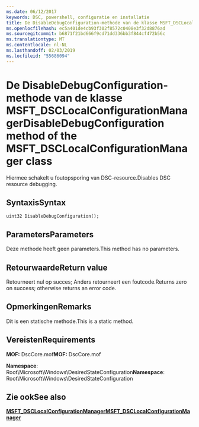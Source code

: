```yaml
---
ms.date: 06/12/2017
keywords: DSC, powershell, configuratie en installatie
title: De DisableDebugConfiguration-methode van de klasse MSFT_DSCLocalConfigurationManager
ms.openlocfilehash: ec5a401de4cb93f302f8572c0408e3f32d8876ad
ms.sourcegitcommit: b6871f21bd666f9cd71dd336bb3f844cf472b56c
ms.translationtype: MT
ms.contentlocale: nl-NL
ms.lasthandoff: 02/03/2019
ms.locfileid: "55686094"
---
```

# <a name="disabledebugconfiguration-method-of-the-msftdsclocalconfigurationmanager-class"></a><span data-ttu-id="89ef1-103">De DisableDebugConfiguration-methode van de klasse MSFT_DSCLocalConfigurationManager</span><span class="sxs-lookup"><span data-stu-id="89ef1-103">DisableDebugConfiguration method of the MSFT_DSCLocalConfigurationManager class</span></span>

<span data-ttu-id="89ef1-104">Hiermee schakelt u foutopsporing van DSC-resource.</span><span class="sxs-lookup"><span data-stu-id="89ef1-104">Disables DSC resource debugging.</span></span>

## <a name="syntax"></a><span data-ttu-id="89ef1-105">Syntaxis</span><span class="sxs-lookup"><span data-stu-id="89ef1-105">Syntax</span></span>

```mof
uint32 DisableDebugConfiguration();
```

## <a name="parameters"></a><span data-ttu-id="89ef1-106">Parameters</span><span class="sxs-lookup"><span data-stu-id="89ef1-106">Parameters</span></span>

<span data-ttu-id="89ef1-107">Deze methode heeft geen parameters.</span><span class="sxs-lookup"><span data-stu-id="89ef1-107">This method has no parameters.</span></span>

## <a name="return-value"></a><span data-ttu-id="89ef1-108">Retourwaarde</span><span class="sxs-lookup"><span data-stu-id="89ef1-108">Return value</span></span>

<span data-ttu-id="89ef1-109">Retourneert nul op succes; Anders retourneert een foutcode.</span><span class="sxs-lookup"><span data-stu-id="89ef1-109">Returns zero on success; otherwise returns an error code.</span></span>

## <a name="remarks"></a><span data-ttu-id="89ef1-110">Opmerkingen</span><span class="sxs-lookup"><span data-stu-id="89ef1-110">Remarks</span></span>

<span data-ttu-id="89ef1-111">Dit is een statische methode.</span><span class="sxs-lookup"><span data-stu-id="89ef1-111">This is a static method.</span></span>

## <a name="requirements"></a><span data-ttu-id="89ef1-112">Vereisten</span><span class="sxs-lookup"><span data-stu-id="89ef1-112">Requirements</span></span>

<span data-ttu-id="89ef1-113">**MOF:** DscCore.mof</span><span class="sxs-lookup"><span data-stu-id="89ef1-113">**MOF:** DscCore.mof</span></span>

<span data-ttu-id="89ef1-114">**Namespace**: Root\Microsoft\Windows\DesiredStateConfiguration</span><span class="sxs-lookup"><span data-stu-id="89ef1-114">**Namespace**: Root\Microsoft\Windows\DesiredStateConfiguration</span></span>

## <a name="see-also"></a><span data-ttu-id="89ef1-115">Zie ook</span><span class="sxs-lookup"><span data-stu-id="89ef1-115">See also</span></span>

[<span data-ttu-id="89ef1-116">**MSFT_DSCLocalConfigurationManager**</span><span class="sxs-lookup"><span data-stu-id="89ef1-116">**MSFT_DSCLocalConfigurationManager**</span></span>](msft-dsclocalconfigurationmanager.md)